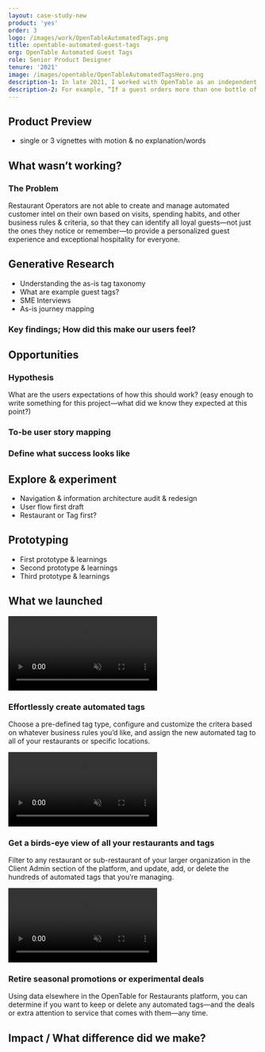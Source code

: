 ```yaml
---
layout: case-study-new
product: 'yes'
order: 3
logo: /images/work/OpenTableAutomatedTags.png
title: opentable-automated-guest-tags
org: OpenTable Automated Guest Tags
role: Senior Product Designer
tenure: '2021'
image: /images/opentable/OpenTableAutomatedTagsHero.png
description-1: In late 2021, I worked with OpenTable as an independent contractor to design a new tool for restaurant owners and operators that allowed them to create and manage automated guest tags. These tags can be configured by any kind of business rules and criteria that would then automatically be added to the restaurant guest’s profile once the criteria was met by that guest.
description-2: For example, “If a guest orders more than one bottle of wine, each over $60.00 USD, on four consecutive visits, add the ‘Wine Connoisseur’ tag”, which the front-of-house staff will see in the guest’s profile on their next visit; along with a description to instruct the waiter to bring the guest their favorite bottle of wine free of charge.
---
```


## Product Preview

- single or 3 vignettes with motion & no explanation/words

## What wasn’t working?
### The Problem
Restaurant Operators are not able to create and manage automated customer intel on their own based on visits, spending habits, and other business rules & criteria, so that they can identify all loyal guests—not just the ones they notice or remember—to provide a personalized guest experience and exceptional hospitality for everyone.

## Generative Research
- Understanding the as-is tag taxonomy
- What are example guest tags?
- SME Interviews
- As-is journey mapping

### Key findings; How did this make our users feel?

## Opportunities
<!-- - Impact/Importance matrix (would need to make; for OpenTable, we used the user story mapping and star stickers to kind of do this) -->
### Hypothesis
<!-- - HMW questions (not used in this project) -->
What are the users expectations of how this should work? (easy enough to write something for this project—what did we know they expected at this point?)
### To-be user story mapping
### Define what success looks like

## Explore & experiment
- Navigation & information architecture audit & redesign
- User flow first draft
- Restaurant or Tag first?

## Prototyping
- First prototype & learnings
- Second prototype & learnings
- Third prototype & learnings

## What we launched

<div class="c-media c-media--border">
  <video src="../../images/opentable/OpenTableCreateTag.mp4" loop autoplay muted playsinline></video>
</div>

### Effortlessly create automated tags
Choose a pre-defined tag type, configure and customize the critera based on whatever business rules you’d like, and assign the new automated tag to all of your restaurants or specific locations.

<div class="c-media c-media--border">
  <video src="../../images/opentable/OpenTableFilterRestauarant.mp4" loop autoplay muted playsinline></video>
</div>

### Get a birds-eye view of all your restaurants and tags
Filter to any restaurant or sub-restaurant of your larger organization in the Client Admin section of the platform, and update, add, or delete the hundreds of automated tags that you’re managing.

<div class="c-media c-media--border">
  <video src="../../images/opentable/OpenTableDeleteTag.mp4" loop autoplay muted playsinline></video>
</div>

### Retire seasonal promotions or experimental deals
Using data elsewhere in the OpenTable for Restaurants platform, you can determine if you want to keep or delete any automated tags—and the deals or extra attention to service that comes with them—any time.

## Impact / What difference did we make?